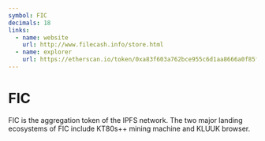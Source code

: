 ```yaml
---
symbol: FIC
decimals: 18
links:
  - name: website
    url: http://www.filecash.info/store.html
  - name: explorer
    url: https://etherscan.io/token/0xa83f603a762bce955c6d1aa8666a0f85feedeedd
---
```


# FIC

FIC is the aggregation token of the IPFS network. The two major landing ecosystems of FIC include KT80s++ mining machine and KLUUK browser.
